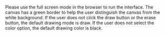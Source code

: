 Please use the full screen mode in the browser to run the interface.
The canvas has a green border to help the user distinguish the canvas from the white background.
If the user does not click the draw button or the erase button, the default drawing mode is draw.
If the user does not select the color option, the default drawing color is black.